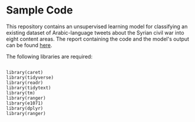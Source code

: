 # Sample Code

This repository contains an unsupervised learning model for classifying an existing dataset of Arabic-language tweets about the Syrian civil war into eight content areas. The report containing the code and the model's output can be found [here](https://github.com/shharrison/Sample-Code/blob/master/Code-Sample-1.md).

The following libraries are required:

```{r}

library(caret)
library(tidyverse)
library(readr)
library(tidytext)
library(tm)
library(ranger)
library(e1071)
library(dplyr)
library(ranger)

```
